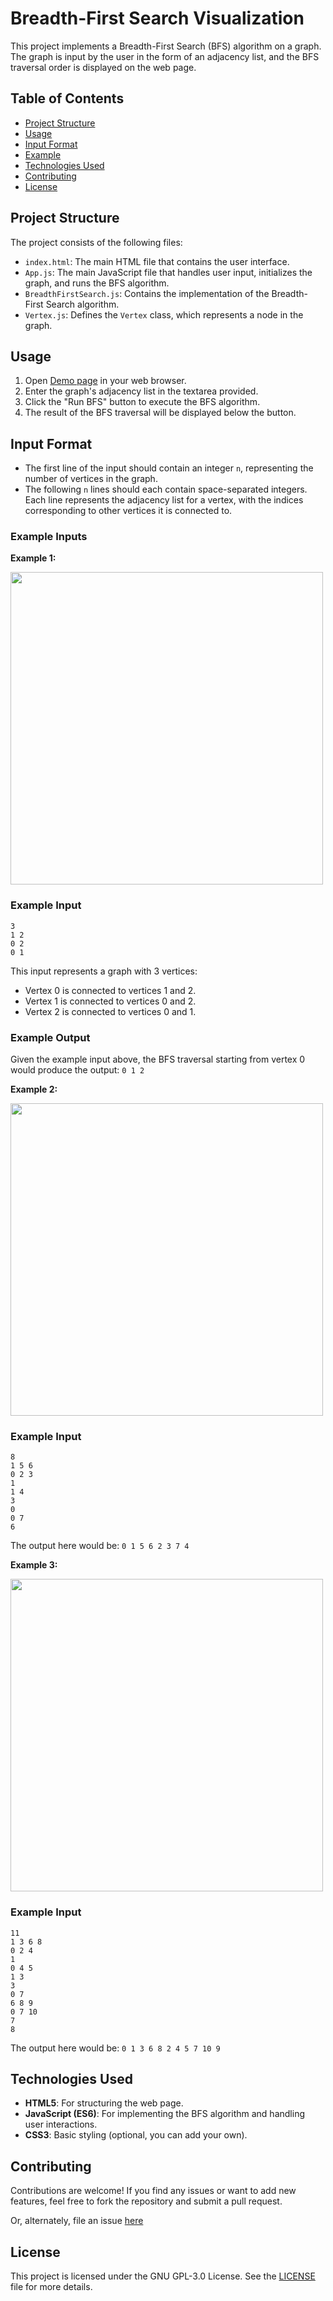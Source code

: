 # Breadth-First Search Visualization

This project implements a Breadth-First Search (BFS) algorithm on a graph. The graph is input by the user in the form of an adjacency list, and the BFS traversal order is displayed on the web page.

## Table of Contents

- [Project Structure](#project-structure)
- [Usage](#usage)
- [Input Format](#input-format)
- [Example](#example)
- [Technologies Used](#technologies-used)
- [Contributing](#contributing)
- [License](#license)

## Project Structure

The project consists of the following files:

- `index.html`: The main HTML file that contains the user interface.
- `App.js`: The main JavaScript file that handles user input, initializes the graph, and runs the BFS algorithm.
- `BreadthFirstSearch.js`: Contains the implementation of the Breadth-First Search algorithm.
- `Vertex.js`: Defines the `Vertex` class, which represents a node in the graph.

## Usage

1. Open [Demo page](https://prithvirajdeshmane.github.io/BreadthFirstSearch/) in your web browser.
2. Enter the graph's adjacency list in the textarea provided.
3. Click the "Run BFS" button to execute the BFS algorithm.
4. The result of the BFS traversal will be displayed below the button.

## Input Format

- The first line of the input should contain an integer `n`, representing the number of vertices in the graph.
- The following `n` lines should each contain space-separated integers. Each line represents the adjacency list for a vertex, with the indices corresponding to other vertices it is connected to.

### Example Inputs

**Example 1:**

<img src="https://github.com/user-attachments/assets/bbc8dbe8-4a1c-4b54-899a-81f5655e6019" width="500px"/>

### Example Input

```
3
1 2
0 2
0 1
```

This input represents a graph with 3 vertices:

- Vertex 0 is connected to vertices 1 and 2.
- Vertex 1 is connected to vertices 0 and 2.
- Vertex 2 is connected to vertices 0 and 1.

### Example Output

Given the example input above, the BFS traversal starting from vertex 0 would produce the output:
`0 1 2`

**Example 2:**

<img src="https://github.com/user-attachments/assets/5c0fc1ba-2ae0-4085-a3bc-900ff575c348" width="500px"/>

### Example Input

```
8
1 5 6
0 2 3
1
1 4
3
0
0 7
6
```

The output here would be: `0 1 5 6 2 3 7 4`

**Example 3:**

<img src="https://github.com/user-attachments/assets/62de14be-a07b-45ab-a223-1fdfe3568e37" width="500px"/>

### Example Input

```
11
1 3 6 8
0 2 4
1
0 4 5
1 3
3
0 7
6 8 9
0 7 10
7
8
```

The output here would be: `0 1 3 6 8 2 4 5 7 10 9`

## Technologies Used

- **HTML5**: For structuring the web page.
- **JavaScript (ES6)**: For implementing the BFS algorithm and handling user interactions.
- **CSS3**: Basic styling (optional, you can add your own).

## Contributing

Contributions are welcome! If you find any issues or want to add new features, feel free to fork the repository and submit a pull request.

Or, alternately, file an issue [here](https://github.com/prithvirajdeshmane/BreadthFirstSearch/issues)

## License

This project is licensed under the GNU GPL-3.0 License. See the [LICENSE](LICENSE) file for more details.
